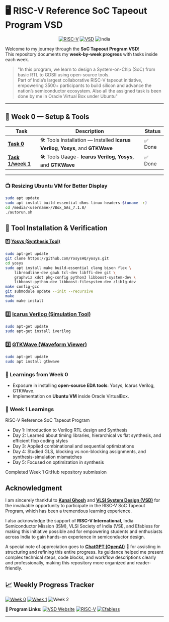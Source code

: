 # 🖥️ RISC-V Reference SoC Tapeout Program VSD
<div align="center">

[![RISC-V](https://img.shields.io/badge/RISC--V-SoC%20Tapeout-blue?style=for-the-badge&logo=riscv)](https://riscv.org/)
[![VSD](https://img.shields.io/badge/VSD-Program-orange?style=for-the-badge)](https://vsdiat.vlsisystemdesign.com/)
![India](https://img.shields.io/badge/Made%20in-India-saffron?style=for-the-badge&logo=data:image/svg+xml;base64,PHN2ZyB3aWR0aD0iMjQiIGhlaWdodD0iMjQiIHZpZXdCb3g9IjAgMCAyNCAyNCIgZmlsbD0ibm9uZSIgeG1sbnM9Imh0dHA6Ly93d3cudzMub3JnLzIwMDAvc3ZnIj4KPHJlY3Qgd2lkdGg9IjI0IiBoZWlnaHQ9IjgiIGZpbGw9IiNGRjk5MzMiLz4KPHJlY3QgeT0iOCIgd2lkdGg9IjI0IiBoZWlnaHQ9IjgiIGZpbGw9IiNGRkZGRkYiLz4KPHJlY3QgeT0iMTYiIHdpZHRoPSIyNCIgaGVpZ2h0PSI4IiBmaWxsPSIjMTM4ODA4Ii8+Cjwvc3ZnPgo=)

</div>

Welcome to my journey through the **SoC Tapeout Program VSD**!  
This repository documents my **week-by-week progress** with tasks inside each week.  

> "In this program, we learn to design a System-on-Chip (SoC) from basic RTL to GDSII using open-source tools.  
> Part of India’s largest collaborative RISC-V tapeout initiative, empowering 3500+ participants to build silicon and advance the nation’s semiconductor ecosystem.
> Also all the assigned task is been done by me in Oracle Virtual Box under Ubuntu"

---

## 📅 Week 0 — Setup & Tools

| Task | Description | Status |
|------|-------------|--------|
| [**Task 0**](Task0/README.md) | 🛠️ Tools Installation — Installed **Icarus Verilog**, **Yosys**, and **GTKWave** | ✅ Done |
| [**Task 1/week 1**](Week1) | 🛠️ Tools Uaage- **Icarus Verilog**, **Yosys**, and **GTKWave** | ✅ Done |
---

### 📺 Resizing Ubuntu VM for Better Display

```bash
sudo apt update
sudo apt install build-essential dkms linux-headers-$(uname -r)
cd /media/<username>/VBox_GAs_7.1.8/
./autorun.sh
```

## 🔧 Tool Installation & Verification  

#### 1️⃣ <ins>Yosys (Synthesis Tool) </ins> 

```bash
sudo apt-get update
git clone https://github.com/YosysHQ/yosys.git
cd yosys
sudo apt install make build-essential clang bison flex \
    libreadline-dev gawk tcl-dev libffi-dev git \
    graphviz xdot pkg-config python3 libboost-system-dev \
    libboost-python-dev libboost-filesystem-dev zlib1g-dev
make config-gcc
git submodule update --init --recursive
make
sudo make install
```



### 2️⃣ <ins>Icarus Verilog (Simulation Tool)</ins>

```bash
sudo apt-get update
sudo apt-get install iverilog
```

### 3️⃣ <ins>GTKWave (Waveform Viewer)</ins>

```bash
sudo apt-get update
sudo apt install gtkwave
```

### 🌟 Learnings from Week 0
- Exposure in installing **open-source EDA tools**: Yosys, Icarus Verilog, GTKWave.  
- Implementation on **Ubuntu VM** inside Oracle VirtualBox.  

### 🌟 Week 1 Learnings

RISC-V Reference SoC Tapeout Program

- Day 1: Introduction to Verilog RTL design and Synthesis
- Day 2: Learned about timing libraries, hierarchical vs flat synthesis, and efficient flop coding styles
- Day 3: Applied combinational and sequential optimizations
- Day 4: Studied GLS, blocking vs non-blocking assignments, and synthesis-simulation mismatches
- Day 5: Focused on optimization in synthesis

Completed Week 1 GitHub repository submission

## Acknowledgment  

I am sincerely thankful to [**Kunal Ghosh**](https://github.com/kunalg123) and **[VLSI System Design (VSD)](https://vsdiat.vlsisystemdesign.com/)** for the invaluable opportunity to participate in the RISC-V SoC Tapeout Program, which has been a tremendous learning experience.

I also acknowledge the support of **RISC-V International**, India Semiconductor Mission (ISM), VLSI Society of India (VSI), and Efabless for making this initiative possible and for empowering students and enthusiasts across India to gain hands-on experience in semiconductor design.

A special note of appreciation goes to [**ChatGPT (OpenAI)**](https://chatgpt.com/) 🤖 for assisting in structuring and refining this entire progress. Its guidance helped me present complex technical steps, code blocks, and workflow descriptions clearly and professionally, making this repository more organized and reader-friendly.

## 📈 **Weekly Progress Tracker**

[![Week 0](https://img.shields.io/badge/Week%200-Tools%20Setup-green?style=flat-square)](Task0)
[![Week 1](https://img.shields.io/badge/Week%201-Tools%20Usage-green?style=flat-square)](Week1)
![Week 2](https://img.shields.io/badge/Week%202-Upcoming-lightgrey?style=flat-square)



**🔗 Program Links:**
[![VSD Website](https://img.shields.io/badge/VSD-Official%20Website-blue?style=flat-square)](https://vsdiat.vlsisystemdesign.com/)
[![RISC-V](https://img.shields.io/badge/RISC--V-International-green?style=flat-square)](https://riscv.org/)
[![Efabless](https://img.shields.io/badge/Efabless-Platform-orange?style=flat-square)](https://efabless.com/)



---
